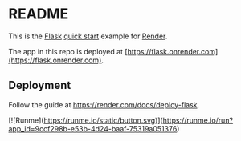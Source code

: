 # README

This is the [Flask](http://flask.pocoo.org/) [quick start](http://flask.pocoo.org/docs/1.0/quickstart/#a-minimal-application) example for [Render](https://render.com).

The app in this repo is deployed at [https://flask.onrender.com](https://flask.onrender.com).

## Deployment

Follow the guide at https://render.com/docs/deploy-flask.

\[!\[Runme\](https://runme.io/static/button.svg)\](https://runme.io/run?app_id=9ccf298b-e53b-4d24-baaf-75319a051376)
